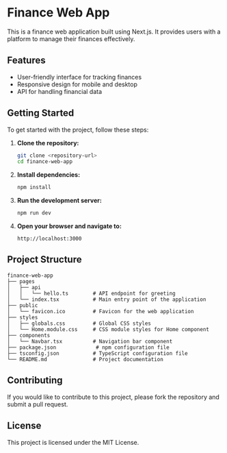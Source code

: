 # Finance Web App

This is a finance web application built using Next.js. It provides users with a platform to manage their finances effectively.

## Features

- User-friendly interface for tracking finances
- Responsive design for mobile and desktop
- API for handling financial data

## Getting Started

To get started with the project, follow these steps:

1. **Clone the repository:**
   ```bash
   git clone <repository-url>
   cd finance-web-app
   ```

2. **Install dependencies:**
   ```bash
   npm install
   ```

3. **Run the development server:**
   ```bash
   npm run dev
   ```

4. **Open your browser and navigate to:**
   ```
   http://localhost:3000
   ```

## Project Structure

```
finance-web-app
├── pages
│   ├── api
│   │   └── hello.ts        # API endpoint for greeting
│   └── index.tsx           # Main entry point of the application
├── public
│   └── favicon.ico         # Favicon for the web application
├── styles
│   ├── globals.css         # Global CSS styles
│   └── Home.module.css     # CSS module styles for Home component
├── components
│   └── Navbar.tsx          # Navigation bar component
├── package.json             # npm configuration file
├── tsconfig.json           # TypeScript configuration file
└── README.md               # Project documentation
```

## Contributing

If you would like to contribute to this project, please fork the repository and submit a pull request. 

## License

This project is licensed under the MIT License.